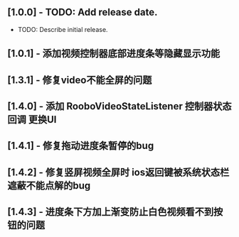 ## [1.0.0] - TODO: Add release date.

* TODO: Describe initial release.

## [1.0.1] - 添加视频控制器底部进度条等隐藏显示功能
## [1.3.1] - 修复video不能全屏的问题
## [1.4.0] - 添加 RooboVideoStateListener 控制器状态回调 更换UI
## [1.4.1] - 修复拖动进度条暂停的bug
## [1.4.2] - 修复竖屏视频全屏时 ios返回键被系统状态栏遮蔽不能点解的bug
## [1.4.3] - 进度条下方加上渐变防止白色视频看不到按钮的问题